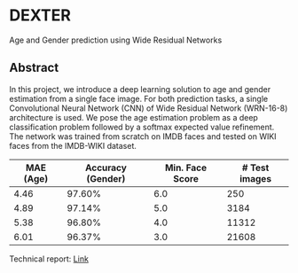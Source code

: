 # DEXTER
Age and Gender prediction using Wide Residual Networks

## Abstract
In this project, we introduce a deep learning solution
to age and gender estimation from a single face image. For both
prediction tasks, a single Convolutional Neural Network (CNN) of
Wide Residual Network (WRN-16-8) architecture is used. We
pose the age estimation problem as a deep classification problem
followed by a softmax expected value refinement. The network
was trained from scratch on IMDB faces and tested on WIKI
faces from the IMDB-WIKI dataset.

| MAE (Age) | Accuracy (Gender) | Min. Face Score | # Test images |
|-----------|-------------------|-----------------|---------------|
| 4.46      | 97.60%            | 6.0             | 250           |
| 4.89      | 97.14%            | 5.0             | 3184          |
| 5.38      | 96.80%            | 4.0             | 11312         |
| 6.01      | 96.37%            | 3.0             | 21608         |

Technical report: [Link](https://github.com/rachitrawat/DEXTER/blob/master/report.pdf)

